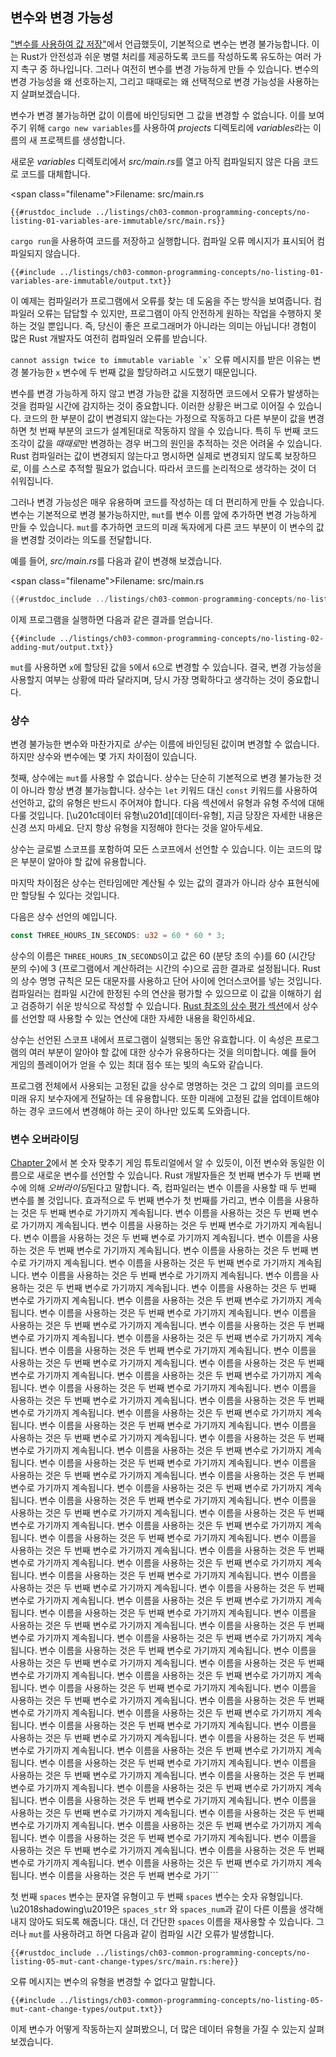 ## 변수와 변경 가능성

[\"변수를 사용하여 값 저장\"][storing-values-with-variables]에서 언급했듯이, 기본적으로 변수는 변경 불가능합니다. 이는 Rust가 안전성과 쉬운 병렬 처리를 제공하도록 코드를 작성하도록 유도하는 여러 가지 촉구 중 하나입니다. 그러나 여전히 변수를 변경 가능하게 만들 수 있습니다. 변수의 변경 가능성을 왜 선호하는지, 그리고 때때로는 왜 선택적으로 변경 가능성을 사용하는지 살펴보겠습니다.

변수가 변경 불가능하면 값이 이름에 바인딩되면 그 값을 변경할 수 없습니다. 이를 보여주기 위해 `cargo new variables`를 사용하여 *projects* 디렉토리에 *variables*라는 이름의 새 프로젝트를 생성합니다.

새로운 *variables* 디렉토리에서 *src/main.rs*를 열고 아직 컴파일되지 않은 다음 코드로 코드를 대체합니다.

<span class=\"filename\">Filename: src/main.rs</span>

```rust,ignore,does_not_compile
{{#rustdoc_include ../listings/ch03-common-programming-concepts/no-listing-01-variables-are-immutable/src/main.rs}}
```

`cargo run`을 사용하여 코드를 저장하고 실행합니다. 컴파일 오류 메시지가 표시되어 컴파일되지 않습니다.

```console
{{#include ../listings/ch03-common-programming-concepts/no-listing-01-variables-are-immutable/output.txt}}
```

이 예제는 컴파일러가 프로그램에서 오류를 찾는 데 도움을 주는 방식을 보여줍니다. 컴파일러 오류는 답답할 수 있지만, 프로그램이 아직 안전하게 원하는 작업을 수행하지 못하는 것일 뿐입니다. 즉, 당신이 좋은 프로그래머가 아니라는 의미는 아닙니다! 경험이 많은 Rust 개발자도 여전히 컴파일러 오류를 받습니다.

`` cannot assign twice to immutable variable `x` `` 오류 메시지를 받은 이유는 변경 불가능한 `x` 변수에 두 번째 값을 할당하려고 시도했기 때문입니다.

변수를 변경 가능하게 하지 않고 변경 가능한 값을 지정하면 코드에서 오류가 발생하는 것을 컴파일 시간에 감지하는 것이 중요합니다. 이러한 상황은 버그로 이어질 수 있습니다. 코드의 한 부분이 값이 변경되지 않는다는 가정으로 작동하고 다른 부분이 값을 변경하면 첫 번째 부분의 코드가 설계된대로 작동하지 않을 수 있습니다. 특히 두 번째 코드 조각이 값을 *때때로*만 변경하는 경우 버그의 원인을 추적하는 것은 어려울 수 있습니다. Rust 컴파일러는 값이 변경되지 않는다고 명시하면 실제로 변경되지 않도록 보장하므로, 이를 스스로 추적할 필요가 없습니다. 따라서 코드를 논리적으로 생각하는 것이 더 쉬워집니다.

그러나 변경 가능성은 매우 유용하며 코드를 작성하는 데 더 편리하게 만들 수 있습니다. 변수는 기본적으로 변경 불가능하지만, `mut`를 변수 이름 앞에 추가하면 변경 가능하게 만들 수 있습니다. `mut`를 추가하면 코드의 미래 독자에게 다른 코드 부분이 이 변수의 값을 변경할 것이라는 의도를 전달합니다.

예를 들어, *src/main.rs*를 다음과 같이 변경해 보겠습니다.

<span class=\"filename\">Filename: src/main.rs</span>

```rust
{{#rustdoc_include ../listings/ch03-common-programming-concepts/no-listing-02-adding-mut/src/main.rs}}
```

이제 프로그램을 실행하면 다음과 같은 결과를 얻습니다.

```console
{{#include ../listings/ch03-common-programming-concepts/no-listing-02-adding-mut/output.txt}}
```

`mut`를 사용하면 `x`에 할당된 값을 `5`에서 `6`으로 변경할 수 있습니다. 결국, 변경 가능성을 사용할지 여부는 상황에 따라 달라지며, 당시 가장 명확하다고 생각하는 것이 중요합니다.

### 상수

변경 불가능한 변수와 마찬가지로 *상수*는 이름에 바인딩된 값이며 변경할 수 없습니다. 하지만 상수와 변수에는 몇 가지 차이점이 있습니다.

첫째, 상수에는 `mut`를 사용할 수 없습니다. 상수는 단순히 기본적으로 변경 불가능한 것이 아니라 항상 변경 불가능합니다. 상수는 `let` 키워드 대신 `const` 키워드를 사용하여 선언하고, 값의 유형은 반드시 주어져야 합니다. 다음 섹션에서 유형과 유형 주석에 대해 다룰 것입니다.
[\u201c데이터 유형\u201d][데이터-유형]<!-- 무시 -->, 지금 당장은 자세한 내용은 신경 쓰지 마세요.
단지 항상 유형을 지정해야 한다는 것을 알아두세요.

상수는 글로벌 스코프를 포함하여 모든 스코프에서 선언할 수 있습니다.
이는 코드의 많은 부분이 알아야 할 값에 유용합니다.

마지막 차이점은 상수는 런타임에만 계산될 수 있는 값의 결과가 아니라 상수 표현식에만 할당될 수 있다는 것입니다.

다음은 상수 선언의 예입니다.

```rust
const THREE_HOURS_IN_SECONDS: u32 = 60 * 60 * 3;
```

상수의 이름은 `THREE_HOURS_IN_SECONDS`이고 값은 60 (분당 초의 수)를 60 (시간당 분의 수)에 3 (프로그램에서 계산하려는 시간의 수)으로 곱한 결과로 설정됩니다.
Rust의 상수 명명 규칙은 모든 대문자를 사용하고 단어 사이에 언더스코어를 넣는 것입니다. 컴파일러는 컴파일 시간에 한정된 수의 연산을 평가할 수 있으므로 이 값을 이해하기 쉽고 검증하기 쉬운 방식으로 작성할 수 있습니다.
[Rust 참조의 상수 평가 섹션][const-eval]에서 상수를 선언할 때 사용할 수 있는 연산에 대한 자세한 내용을 확인하세요.

상수는 선언된 스코프 내에서 프로그램이 실행되는 동안 유효합니다. 이 속성은 프로그램의 여러 부분이 알아야 할 값에 대한 상수가 유용하다는 것을 의미합니다.
예를 들어 게임의 플레이어가 얻을 수 있는 최대 점수 또는 빛의 속도와 같습니다.

프로그램 전체에서 사용되는 고정된 값을 상수로 명명하는 것은 그 값의 의미를 코드의 미래 유지 보수자에게 전달하는 데 유용합니다.
또한 미래에 고정된 값을 업데이트해야 하는 경우 코드에서 변경해야 하는 곳이 하나만 있도록 도와줍니다.

### 변수 오버라이딩

[Chapter 2][comparing-the-guess-to-the-secret-number]<!-- 무시 -->에서 본 숫자 맞추기 게임 튜토리얼에서 알 수 있듯이, 이전 변수와 동일한 이름으로 새로운 변수를 선언할 수 있습니다. Rust 개발자들은 첫 번째 변수가 두 번째 변수에 의해 *오버라이딩*된다고 말합니다. 즉, 컴파일러는 변수 이름을 사용할 때 두 번째 변수를 볼 것입니다. 효과적으로 두 번째 변수가 첫 번째를 가리고, 변수 이름을 사용하는 것은 두 번째 변수로 가기까지 계속됩니다. 변수 이름을 사용하는 것은 두 번째 변수로 가기까지 계속됩니다. 변수 이름을 사용하는 것은 두 번째 변수로 가기까지 계속됩니다. 변수 이름을 사용하는 것은 두 번째 변수로 가기까지 계속됩니다. 변수 이름을 사용하는 것은 두 번째 변수로 가기까지 계속됩니다. 변수 이름을 사용하는 것은 두 번째 변수로 가기까지 계속됩니다. 변수 이름을 사용하는 것은 두 번째 변수로 가기까지 계속됩니다. 변수 이름을 사용하는 것은 두 번째 변수로 가기까지 계속됩니다. 변수 이름을 사용하는 것은 두 번째 변수로 가기까지 계속됩니다. 변수 이름을 사용하는 것은 두 번째 변수로 가기까지 계속됩니다. 변수 이름을 사용하는 것은 두 번째 변수로 가기까지 계속됩니다. 변수 이름을 사용하는 것은 두 번째 변수로 가기까지 계속됩니다. 변수 이름을 사용하는 것은 두 번째 변수로 가기까지 계속됩니다. 변수 이름을 사용하는 것은 두 번째 변수로 가기까지 계속됩니다. 변수 이름을 사용하는 것은 두 번째 변수로 가기까지 계속됩니다. 변수 이름을 사용하는 것은 두 번째 변수로 가기까지 계속됩니다. 변수 이름을 사용하는 것은 두 번째 변수로 가기까지 계속됩니다. 변수 이름을 사용하는 것은 두 번째 변수로 가기까지 계속됩니다. 변수 이름을 사용하는 것은 두 번째 변수로 가기까지 계속됩니다. 변수 이름을 사용하는 것은 두 번째 변수로 가기까지 계속됩니다. 변수 이름을 사용하는 것은 두 번째 변수로 가기까지 계속됩니다. 변수 이름을 사용하는 것은 두 번째 변수로 가기까지 계속됩니다. 변수 이름을 사용하는 것은 두 번째 변수로 가기까지 계속됩니다. 변수 이름을 사용하는 것은 두 번째 변수로 가기까지 계속됩니다. 변수 이름을 사용하는 것은 두 번째 변수로 가기까지 계속됩니다. 변수 이름을 사용하는 것은 두 번째 변수로 가기까지 계속됩니다. 변수 이름을 사용하는 것은 두 번째 변수로 가기까지 계속됩니다. 변수 이름을 사용하는 것은 두 번째 변수로 가기까지 계속됩니다. 변수 이름을 사용하는 것은 두 번째 변수로 가기까지 계속됩니다. 변수 이름을 사용하는 것은 두 번째 변수로 가기까지 계속됩니다. 변수 이름을 사용하는 것은 두 번째 변수로 가기까지 계속됩니다. 변수 이름을 사용하는 것은 두 번째 변수로 가기까지 계속됩니다. 변수 이름을 사용하는 것은 두 번째 변수로 가기까지 계속됩니다. 변수 이름을 사용하는 것은 두 번째 변수로 가기까지 계속됩니다. 변수 이름을 사용하는 것은 두 번째 변수로 가기까지 계속됩니다. 변수 이름을 사용하는 것은 두 번째 변수로 가기까지 계속됩니다. 변수 이름을 사용하는 것은 두 번째 변수로 가기까지 계속됩니다. 변수 이름을 사용하는 것은 두 번째 변수로 가기까지 계속됩니다. 변수 이름을 사용하는 것은 두 번째 변수로 가기까지 계속됩니다. 변수 이름을 사용하는 것은 두 번째 변수로 가기까지 계속됩니다. 변수 이름을 사용하는 것은 두 번째 변수로 가기까지 계속됩니다. 변수 이름을 사용하는 것은 두 번째 변수로 가기까지 계속됩니다. 변수 이름을 사용하는 것은 두 번째 변수로 가기까지 계속됩니다. 변수 이름을 사용하는 것은 두 번째 변수로 가기까지 계속됩니다. 변수 이름을 사용하는 것은 두 번째 변수로 가기까지 계속됩니다. 변수 이름을 사용하는 것은 두 번째 변수로 가기까지 계속됩니다. 변수 이름을 사용하는 것은 두 번째 변수로 가기까지 계속됩니다. 변수 이름을 사용하는 것은 두 번째 변수로 가기까지 계속됩니다. 변수 이름을 사용하는 것은 두 번째 변수로 가기까지 계속됩니다. 변수 이름을 사용하는 것은 두 번째 변수로 가기까지 계속됩니다. 변수 이름을 사용하는 것은 두 번째 변수로 가기까지 계속됩니다. 변수 이름을 사용하는 것은 두 번째 변수로 가기까지 계속됩니다. 변수 이름을 사용하는 것은 두 번째 변수로 가기까지 계속됩니다. 변수 이름을 사용하는 것은 두 번째 변수로 가기까지 계속됩니다. 변수 이름을 사용하는 것은 두 번째 변수로 가기까지 계속됩니다. 변수 이름을 사용하는 것은 두 번째 변수로 가기까지 계속됩니다. 변수 이름을 사용하는 것은 두 번째 변수로 가기까지 계속됩니다. 변수 이름을 사용하는 것은 두 번째 변수로 가기까지 계속됩니다. 변수 이름을 사용하는 것은 두 번째 변수로 가기까지 계속됩니다. 변수 이름을 사용하는 것은 두 번째 변수로 가기까지 계속됩니다. 변수 이름을 사용하는 것은 두 번째 변수로 가기까지 계속됩니다. 변수 이름을 사용하는 것은 두 번째 변수로 가기까지 계속됩니다. 변수 이름을 사용하는 것은 두 번째 변수로 가기까지 계속됩니다. 변수 이름을 사용하는 것은 두 번째 변수로 가기까지 계속됩니다. 변수 이름을 사용하는 것은 두 번째 변수로 가기까지 계속됩니다. 변수 이름을 사용하는 것은 두 번째 변수로 가기까지 계속됩니다. 변수 이름을 사용하는 것은 두 번째 변수로 가기까지 계속됩니다. 변수 이름을 사용하는 것은 두 번째 변수로 가기까지 계속됩니다. 변수 이름을 사용하는 것은 두 번째 변수로 가기까지 계속됩니다. 변수 이름을 사용하는 것은 두 번째 변수로 가기까지 계속됩니다. 변수 이름을 사용하는 것은 두 번째 변수로 가기까지 계속됩니다. 변수 이름을 사용하는 것은 두 번째 변수로 가기```

첫 번째 `spaces` 변수는 문자열 유형이고 두 번째 `spaces` 변수는 숫자 유형입니다.  
\u2018shadowing\u2019은 `spaces_str` 와 `spaces_num`과 같이 다른 이름을 생각해내지 않아도 되도록 해줍니다. 대신, 더 간단한 `spaces` 이름을 재사용할 수 있습니다. 그러나 `mut`를 사용하려고 하면 다음과 같이 컴파일 시간 오류가 발생합니다.

```rust,ignore,does_not_compile
{{#rustdoc_include ../listings/ch03-common-programming-concepts/no-listing-05-mut-cant-change-types/src/main.rs:here}}
```

오류 메시지는 변수의 유형을 변경할 수 없다고 말합니다.

```console
{{#include ../listings/ch03-common-programming-concepts/no-listing-05-mut-cant-change-types/output.txt}}
```

이제 변수가 어떻게 작동하는지 살펴봤으니, 더 많은 데이터 유형을 가질 수 있는지 살펴보겠습니다.

[comparing-the-guess-to-the-secret-number]: ch02-00-guessing-game-tutorial.html#comparing-the-guess-to-the-secret-number
[data-types]: ch03-02-data-types.html#data-types
[storing-values-with-variables]: ch02-00-guessing-game-tutorial.html#storing-values-with-variables
[const-eval]: ../reference/const_eval.html
